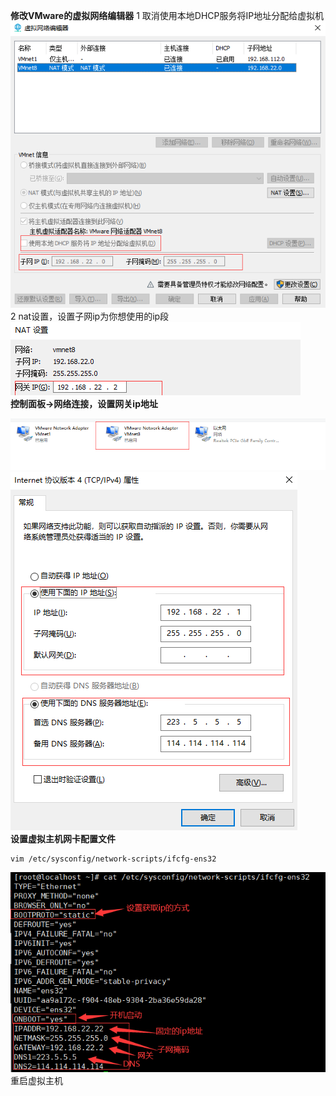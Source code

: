 **修改VMware的虚拟网络编辑器**
1 取消使用本地DHCP服务将IP地址分配给虚拟机
![](../../images/1718259-20200306084936241-1702896439.png)
2 nat设置，设置子网ip为你想使用的ip段
![](../../images/1718259-20200306085408215-343881700.png)
<br/>
**控制面板->网络连接，设置网关ip地址**

![](../../images/1718259-20200306085710800-1609778854.png)
![](../../images/1718259-20200306085726642-938954960.png)
<br/>
**设置虚拟主机网卡配置文件**
```
vim /etc/sysconfig/network-scripts/ifcfg-ens32
```
![](../../images/1718259-20200306090602639-733110963.png)
重启虚拟主机
